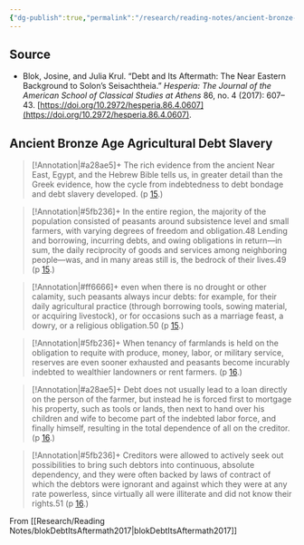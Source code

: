```yaml
---
{"dg-publish":true,"permalink":"/research/reading-notes/ancient-bronze-age-agricultural-debt-slavery/","title":"Ancient Bronze Age Agricultural Debt Slavery","tags":["debt","greece","agriculture","Politics","greeks","example","gardenEntry","gardenEntry","gardenEntry","gardenEntry","gardenEntry","gardenEntry","gardenEntry","gardenEntry","gardenEntry","gardenEntry","gardenEntry"]}
---
```



## Source

- Blok, Josine, and Julia Krul. “Debt and Its Aftermath: The Near Eastern Background to Solon’s Seisachtheia.” *Hesperia: The Journal of the American School of Classical Studies at Athens* 86, no. 4 (2017): 607–43. [https://doi.org/10.2972/hesperia.86.4.0607](https://doi.org/10.2972/hesperia.86.4.0607).

## Ancient Bronze Age Agricultural Debt Slavery

> [!Annotation|#a28ae5]+
> The rich evidence from the ancient Near East, Egypt, and the Hebrew Bible tells us, in greater detail than the Greek evidence, how the cycle from indebtedness to debt bondage and debt slavery developed. (p [15](zotero://open-pdf/library/items/S3FZ7D2A?page=15&annotation=26F43B23).)

> [!Annotation|#5fb236]+
> In the entire region, the majority of the population consisted of peasants around subsistence level and small farmers, with varying degrees of freedom and obligation.48 Lending and borrowing, incurring debts, and owing obligations in return—in sum, the daily reciprocity of goods and services among neighboring people—was, and in many areas still is, the bedrock of their lives.49 (p [15](zotero://open-pdf/library/items/S3FZ7D2A?page=15&annotation=AJGG5WMV).)

> [!Annotation|#ff6666]+
> even when there is no drought or other calamity, such peasants always incur debts: for example, for their daily agricultural practice (through borrowing tools, sowing material, or acquiring livestock), or for occasions such as a marriage feast, a dowry, or a religious obligation.50 (p [15](zotero://open-pdf/library/items/S3FZ7D2A?page=15&annotation=HJ2LU8HU).)

> [!Annotation|#5fb236]+
> When tenancy of farmlands is held on the obligation to requite with produce, money, labor, or military service, reserves are even sooner exhausted and peasants become incurably indebted to wealthier landowners or rent farmers. (p [16](zotero://open-pdf/library/items/S3FZ7D2A?page=16&annotation=Y7XFARZ3).)

> [!Annotation|#a28ae5]+
> Debt does not usually lead to a loan directly on the person of the farmer, but instead he is forced first to mortgage his property, such as tools or lands, then next to hand over his children and wife to become part of the indebted labor force, and finally himself, resulting in the total dependence of all on the creditor. (p [16](zotero://open-pdf/library/items/S3FZ7D2A?page=16&annotation=8UPCHPQ6).)

> [!Annotation|#5fb236]+
> Creditors were allowed to actively seek out possibilities to bring such debtors into continuous, absolute dependency, and they were often backed by laws of contract of which the debtors were ignorant and against which they were at any rate powerless, since virtually all were illiterate and did not know their rights.51 (p [16](zotero://open-pdf/library/items/S3FZ7D2A?page=16&annotation=WPPI7HU4).)

From [[Research/Reading Notes/blokDebtItsAftermath2017\|blokDebtItsAftermath2017]]
